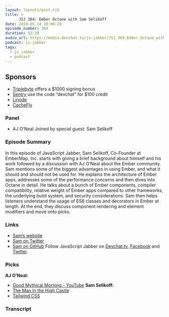 ```yaml
---
layout: layouts/post.njk
title: >
      JSJ 364: Ember Octane with Sam Selikoff
date: 2019-05-14 10:00:28
episode_number: 364
duration: 52:39
audio_url: https://media.devchat.tv/js-jabber/JSJ_364_Ember_Octane_with_Sam_Selikoff.mp3
podcast: js-jabber
tags: 
  - js_jabber
  - podcast
---
```


## **Sponsors**

- [Triplebyte](https://triplebyte.com/jsjabber) offers a $1000 signing bonus
- [Sentry](https://sentry.io/welcome/) use the code “devchat” for $100 credit
- [Linode](https://promo.linode.com/javascriptjabber/)
- [CacheFly](https://www.cachefly.com/)

### **Panel**

- AJ O’Neal
Joined by special guest: Sam Selikoff
### **Episode Summary**
In this episode of JavaScript Jabber, Sam Selikoff, Co-Founder at EmberMap, Inc. starts with giving a brief background about himself and his work followed by a discussion with AJ O’Neal about the Ember community. Sam mentions some of the biggest advantages in using Ember, and what it should and should not be used for. He explains the architecture of Ember apps, addresses some of the performance concerns and then dives into Octane in detail. He talks about a bunch of Ember components, compiler compatibility, relative weight of Ember apps compared to other frameworks, the underlying build system, and security considerations. Sam then helps listeners understand the usage of ES6 classes and decorators in Ember at length. At the end, they discuss component rendering and element modifiers and move onto picks.
### **Links**

- [Sam’s website](http://www.samselikoff.com/)
- [Sam on Twitter](https://twitter.com/samselikoff?ref_src=twsrc%5Egoogle%7Ctwcamp%5Eserp%7Ctwgr%5Eauthor)
- [Sam on GitHub](https://github.com/samselikoff)
Follow JavaScript Jabber on [Devchat.tv](https://devchat.tv/js-jabber/), [Facebook](https://www.facebook.com/javascriptjabber) and [Twitter](https://twitter.com/JSJabber).
### **Picks**
 **AJ O’Neal:**
- [Good Mythical Morning - YouTube](https://www.youtube.com/channel/UC4PooiX37Pld1T8J5SYT-SQ)
**Sam Selikoff:**
- [The Man In the High Castle](https://www.amazon.com/Man-High-Castle-Season/dp/B00RSGIVVO) &nbsp;
- [Tailwind CSS](https://tailwindcss.com/docs/what-is-tailwind/)


### Transcript


